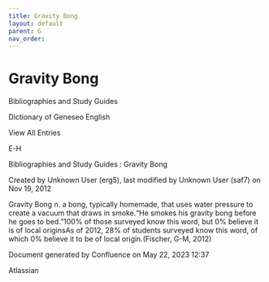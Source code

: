 ```yaml
---
title: Gravity Bong
layout: default
parent: G
nav_order:
---
```


# Gravity Bong

Bibliographies and Study Guides

Dictionary of Geneseo English

View All Entries

E-H

Bibliographies and Study Guides : Gravity Bong

Created by  Unknown User (erg5), last modified by  Unknown User (saf7) on Nov 19, 2012

Gravity Bong n. a bong, typically homemade, that uses water pressure to create a vacuum that draws in smoke.“He smokes his gravity bong before he goes to bed.”100% of those surveyed know this word, but 0% believe it is of local originsAs of 2012, 28% of students surveyed know this word, of which 0% believe it to be of local origin.(Fischer, G-M, 2012)

Document generated by Confluence on May 22, 2023 12:37

Atlassian
